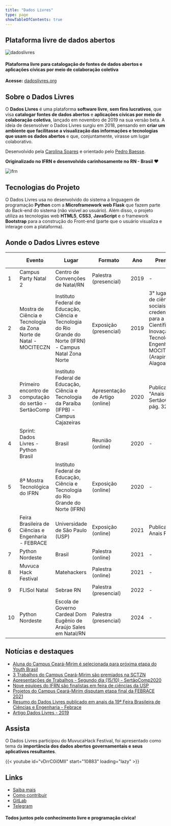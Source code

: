 ```yaml
---
title: "Dados Livres"
type: page
showTableOfContents: true
---
```


## Plataforma livre de dados abertos

![dadoslivres](https://gitlab.com/dados-livres/dados-livres/-/raw/master/dadoslivres-logo.png?ref_type=heads)

#### Plataforma livre para catalogação de fontes de dados abertos e aplicações cívicas por meio de colaboração coletiva

**Acesse:** [dadoslivres.org](https://dadoslivres.org)

## Sobre o Dados Livres

O **Dados Livres** é uma plataforma **software livre**, **sem fins lucrativos**, que visa **catalogar fontes de dados abertos** e **aplicações cívicas por meio de colaboração coletiva**, lançado em novembro de 2019 na sua versão beta. A ideia de desenvolver o Dados Livres surgiu em 2018, pensando em **criar um ambiente que facilitasse a visualização das informações e tecnologias que usam os dados abertos** e que, conjuntamente, virasse um lugar colaborativo. 

Desenvolvido pela [Carolina Soares](https://carolinasoares.dev/) e orientado pelo [Pedro Baesse](https://pbaesse.me/).

**Originalizado no IFRN e desenvolvido carinhosamente no RN - Brasil :heart:**

![ifrn](https://gitlab.com/dados-livres/dados-livres/-/raw/master/app/static/image/logo-ifrn-cm.png.png?ref_type=heads)

## Tecnologias do Projeto

O Dados Livres usa no desenvolvido do sistema a linguagem de programação **Python** com a **Microframework web Flask** que fazem parte do Back-end do sistema (não visível ao usuário). Além disso, o projeto utiliza as tecnologias web **HTML5**, **CSS3**, **JavaScript** e o framework **Bootstrap** para a construção do Front-end (parte que o usuário visualiza e interage com a plataforma).

## Aonde o Dados Livres esteve

|  | Evento | Lugar | Formato | Ano | Premiação | Site Oficial |
|----|-----------------------------------------------|---------------------------------------------------------------|----------------------------|------|-------------------------------------------------------------------------------------------------|-------------------------------------------------------------|
| 1  | Campus Party Natal 2                         | Centro de Convenções de Natal/RN                             | Palestra (presencial)      | 2019 | -                                                                                               | [Link](https://brasil.campus-party.org/)                   |
| 2  | Mostra de Ciência e Tecnologia da Zona Norte de Natal - MOCITECZN | Instituto Federal de Educação, Ciência e Tecnologia do Rio Grande do Norte (IFRN) - Campus Natal Zona Norte | Exposição (presencial)    | 2019 | 3° lugar na área de ciências sociais e credenciamento para a Mostra Científica de Inovação, Tecnologia e Engenharia - MOCITEPIAL (Arapiraca, Alagoas) | [Link](https://doity.com.br/mociteczn) |
| 3  | Primeiro encontro de computação do sertão - SertãoComp | Instituto Federal de Educação, Ciência e Tecnologia da Paraíba (IFPB) - Campus Cajazeiras | Apresentação de Artigo (online) | 2020 | Publicação no "Anais do SertãoComp" pág. 32 | [Link](http://sertaocomp.info/) |
| 4  | Sprint: Dados Livres - Python Brasil        | Brasil                                                     | Reunião (online)           | 2020 | -                                                                                               | [Link](https://2020.pythonbrasil.org.br/)                  |
| 5  | 8ª Mostra Tecnológica do IFRN               | Instituto Federal de Educação, Ciência e Tecnologia do Rio Grande do Norte (IFRN) | Exposição (online)         | 2020 | -                                                                                               | [Link](https://eventos.ifrn.edu.br/8mostratecnologica/)    |
| 6  | Feira Brasileira de Ciências e Engenharia - FEBRACE | Universidade de São Paulo (USP)                             | Exposição (online)         | 2021 | Publicação Anais FEBRACE                                                                       | [Link](https://febrace.org.br/)                            |
| 7  | Python Nordeste                             | Brasil                                           | Palestra (online)          | 2021 | -                                                                                               | [Link](https://2020.pythonnordeste.org/)                   |
| 8  | Muvuca Hack Festival                        | Matehackers                                                | Palestra (online)          | 2021 | -                                                                                               | [Link](https://muvuca.matehackers.org/)                    |
| 9  | FLISol Natal                               | Sebrae RN                                         | Palestra (presencial)      | 2022 | -                                                                                               | [Link](https://flisol.potilivre.org/)                      |
| 10  | Python Nordeste                            | Escola de Governo Cardeal Dom Eugênio de Araújo Sales em Natal/RN                                         | Palestra (presencial)      | 2024 | -                                                                                               | [Link](https://2024.pythonnordeste.org/)                      |

## Notícias e destaques

- [Aluna do Campus Ceará-Mirim é selecionada para próxima etapa do Youth Brasil](https://portal.ifrn.edu.br/campus/ceara-mirim/noticias/aluna-do-campus-ceara-mirim-e-selecionada-com-seu-projeto-no-youth-brasil/)
- [3 Trabalhos do Campus Ceará-Mirim são premiados na SCTZN](https://portal.ifrn.edu.br/campus/ceara-mirim/noticias/3-trabalhos-do-campus-ceara-mirim-sao-premiados-na-sctzn)
- [Apresentações de Trabalhos - Segundo dia (15/10) - SertãoComp2020](https://youtu.be/NpRSPhvXuYY?t=1128)
- [Nove equipes do IFRN são finalistas em feira de ciências da USP](https://portal.ifrn.edu.br/campus/reitoria/noticias/nove-equipes-do-ifrn-sao-finalistas-na-feira-brasileira-de-ciencia-e-engenharia)
- [Projetos do Campus Ceará-Mirim disputam etapa final da FEBRACE 2021](https://portal.ifrn.edu.br/campus/ceara-mirim/noticias/projetos-do-campus-ceara-mirim-disputam-etapa-final)
- [Resumo do Dados Livres publicado em anais da 19ª Feira Brasileira de Ciências e Engenharia - Febrace](https://issuu.com/febrace/docs/anais_febrace2021_v4/254)
- [Artigo Dados Livres - 2019](https://raw.githubusercontent.com/ybr4ig/ybr4ig.github.io/master/recursos/pdf/artigo-dadoslivres.pdf)

## Assista

O Dados Livres participou do MuvucaHack Festival, foi apresentado como tema da **importância dos dados abertos governamentais e seus aplicativos resultantes**.

{{< youtube id="vDrrC0i0MII" start="10883" loading="lazy" >}}

## Links

- [Saiba mais](https://dadoslivres.org/about)
- [Como contribuir](https://dadoslivres.org/how_to_contribute)
- [GitLab](https://gitlab.com/dados-livres/dados-livres)
- [Telegram](https://t.me/dadoslivres)

#### Todos juntos pelo conhecimento livre e programação cívica!